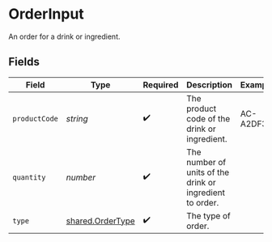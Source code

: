 # OrderInput

An order for a drink or ingredient.


## Fields

| Field                                                       | Type                                                        | Required                                                    | Description                                                 | Example                                                     |
| ----------------------------------------------------------- | ----------------------------------------------------------- | ----------------------------------------------------------- | ----------------------------------------------------------- | ----------------------------------------------------------- |
| `productCode`                                               | *string*                                                    | :heavy_check_mark:                                          | The product code of the drink or ingredient.                | AC-A2DF3                                                    |
| `quantity`                                                  | *number*                                                    | :heavy_check_mark:                                          | The number of units of the drink or ingredient to order.    |                                                             |
| `type`                                                      | [shared.OrderType](../../../sdk/models/shared/ordertype.md) | :heavy_check_mark:                                          | The type of order.                                          |                                                             |